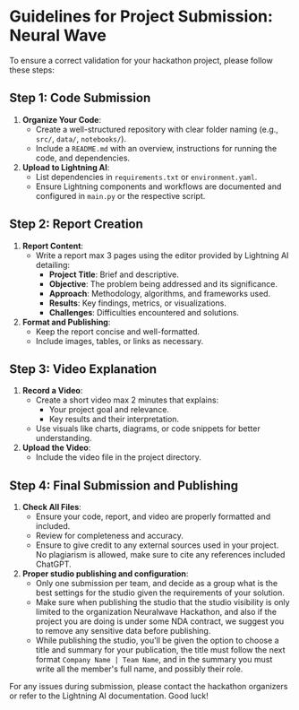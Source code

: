 # Guidelines for Project Submission: Neural Wave

To ensure a correct validation for your hackathon project, please follow these steps:

## Step 1: Code Submission
1. **Organize Your Code**:  
   - Create a well-structured repository with clear folder naming (e.g., `src/`, `data/`, `notebooks/`).  
   - Include a `README.md` with an overview, instructions for running the code, and dependencies.  
2. **Upload to Lightning AI**:  
   - List dependencies in `requirements.txt` or `environment.yaml`.  
   - Ensure Lightning components and workflows are documented and configured in `main.py` or the respective script.

## Step 2: Report Creation
1. **Report Content**:  
   - Write a report max 3 pages using the editor provided by Lightning AI detailing:  
     - **Project Title**: Brief and descriptive.  
     - **Objective**: The problem being addressed and its significance.  
     - **Approach**: Methodology, algorithms, and frameworks used.  
     - **Results**: Key findings, metrics, or visualizations.  
     - **Challenges**: Difficulties encountered and solutions.  
2. **Format and Publishing**:  
   - Keep the report concise and well-formatted.  
   - Include images, tables, or links as necessary.  

## Step 3: Video Explanation
1. **Record a Video**:  
   - Create a short video max 2 minutes that explains:  
     - Your project goal and relevance.  
     - Key results and their interpretation.  
   - Use visuals like charts, diagrams, or code snippets for better understanding.  
2. **Upload the Video**:  
   - Include the video file in the project directory.

## Step 4: Final Submission and Publishing
1. **Check All Files**:  
   - Ensure your code, report, and video are properly formatted and included.  
   - Review for completeness and accuracy. 
   - Ensure to give credit to any external sources used in your project. No plagiarism is allowed, make sure to cite any references included ChatGPT. 
2. **Proper studio publishing and configuration**:
   - Only one submission per team, and decide as a group what is the best settings for the studio given the requirements of your solution.
   - Make sure when publishing the studio that the studio visibility is only limited to the organization Neuralwave Hackathon, and also if the project you are doing is under some NDA contract, we suggest you to remove any sensitive data before publishing.
   - While publishing the studio, you'll be given the option to choose a title and summary for your publication, the title must follow the next format `Company Name | Team Name`, and in the summary you must write all the member's full name, and possibly their role.

For any issues during submission, please contact the hackathon organizers or refer to the Lightning AI documentation. Good luck!